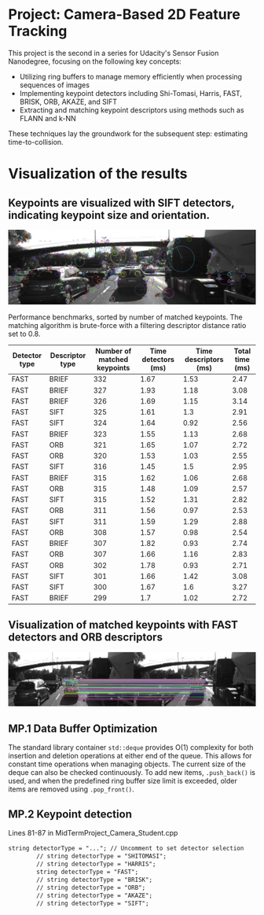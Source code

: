 # Project: Camera-Based 2D Feature Tracking

This project is the second in a series for Udacity's Sensor Fusion Nanodegree, focusing on the following key concepts:

* Utilizing ring buffers to manage memory efficiently when processing sequences of images
* Implementing keypoint detectors including Shi-Tomasi, Harris, FAST, BRISK, ORB, AKAZE, and SIFT
* Extracting and matching keypoint descriptors using methods such as FLANN and k-NN
  
These techniques lay the groundwork for the subsequent step: estimating time-to-collision.

# Visualization of the results


## Keypoints are visualized with SIFT detectors, indicating keypoint size and orientation.


![Keypoint](https://github.com/1Px-Vision/Vision-Based-Off-Road-Hazard-Detection-for-Freespace-Navigation/blob/main/Project_Camera_Based_2D_Feature_Tracking/Results/SIFT_Keypoint.jpg)


Performance benchmarks, sorted by number of matched keypoints. The matching algorithm is brute-force with a filtering descriptor distance ratio set to 0.8.

| Detector type | Descriptor type | Number of matched keypoints | Time detectors (ms) | Time descriptors (ms) | Total time (ms) |
|---------------|-----------------|------------------------------|---------------------|-----------------------|-----------------|
| FAST          | BRIEF           | 332                          | 1.67                | 1.53                  | 2.47            |
| FAST          | BRIEF           | 327                          | 1.93                | 1.18                  | 3.08            |
| FAST          | BRIEF           | 326                          | 1.69                | 1.15                  | 3.14            |
| FAST          | SIFT            | 325                          | 1.61                | 1.3                   | 2.91            |
| FAST          | SIFT            | 324                          | 1.64                | 0.92                  | 2.56            |
| FAST          | BRIEF           | 323                          | 1.55                | 1.13                  | 2.68            |
| FAST          | ORB             | 321                          | 1.65                | 1.07                  | 2.72            |
| FAST          | ORB             | 320                          | 1.53                | 1.03                  | 2.55            |
| FAST          | SIFT            | 316                          | 1.45                | 1.5                   | 2.95            |
| FAST          | BRIEF           | 315                          | 1.62                | 1.06                  | 2.68            |
| FAST          | ORB             | 315                          | 1.48                | 1.09                  | 2.57            |
| FAST          | SIFT            | 315                          | 1.52                | 1.31                  | 2.82            |
| FAST          | ORB             | 311                          | 1.56                | 0.97                  | 2.53            |
| FAST          | SIFT            | 311                          | 1.59                | 1.29                  | 2.88            |
| FAST          | ORB             | 308                          | 1.57                | 0.98                  | 2.54            |
| FAST          | BRIEF           | 307                          | 1.82                | 0.93                  | 2.74            |
| FAST          | ORB             | 307                          | 1.66                | 1.16                  | 2.83            |
| FAST          | ORB             | 302                          | 1.78                | 0.93                  | 2.71            |
| FAST          | SIFT            | 301                          | 1.66                | 1.42                  | 3.08            |
| FAST          | SIFT            | 300                          | 1.67                | 1.6                   | 3.27            |
| FAST          | BRIEF           | 299                          | 1.7                 | 1.02                  | 2.72            |

## Visualization of matched keypoints with FAST detectors and ORB descriptors 

![Fast_detector](https://github.com/1Px-Vision/Vision-Based-Off-Road-Hazard-Detection-for-Freespace-Navigation/blob/main/Project_Camera_Based_2D_Feature_Tracking/Results/FAST_detectors_and_ORB.jpg)

## MP.1 Data Buffer Optimization

The standard library container ````std::deque```` provides O(1) complexity for both insertion and deletion operations at either end of the queue. This allows for constant time operations when managing objects. The current size of the deque can also be checked continuously. To add new items, ````.push_back()```` is used, and when the predefined ring buffer size limit is exceeded, older items are removed using ````.pop_front()````. 

## MP.2 Keypoint detection
Lines 81-87 in MidTermProject_Camera_Student.cpp

````
string detectorType = "..."; // Uncomment to set detector selection
        // string detectorType = "SHITOMASI";
        // string detectorType = "HARRIS";
        string detectorType = "FAST";
        // string detectorType = "BRISK";
        // string detectorType = "ORB";
        // string detectorType = "AKAZE";
        // string detectorType = "SIFT";

````
